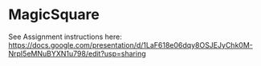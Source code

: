 # MagicSquare
See Assignment instructions here: https://docs.google.com/presentation/d/1LaF618e06dqy8OSJEJyChk0M-NrpI5eMNuBYXN1u798/edit?usp=sharing
